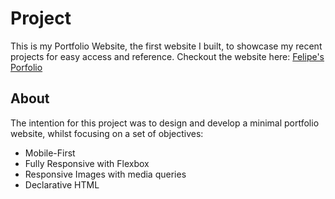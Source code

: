 # Project

This is my Portfolio Website, the first website I built, to showcase my recent projects for easy access and reference.
Checkout the website here: [Felipe's Porfolio](https://felipegontijo.github.io/portfolio/)

## About

The intention for this project was to design and develop a minimal portfolio website, whilst focusing on a set of objectives:

- Mobile-First
- Fully Responsive with Flexbox
- Responsive Images with media queries
- Declarative HTML
